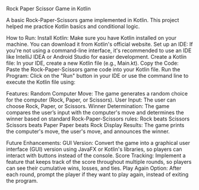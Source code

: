 Rock Paper Scissor Game in Kotlin

A basic Rock-Paper-Scissors game implemented in Kotlin. This project helped me practice Kotlin basics and conditional logic.

How to Run:
Install Kotlin: Make sure you have Kotlin installed on your machine. You can download it from Kotlin's official website.
Set up an IDE: If you're not using a command-line interface, it's recommended to use an IDE like IntelliJ IDEA or Android Studio for easier development.
Create a Kotlin file: In your IDE, create a new Kotlin file (e.g., Main.kt).
Copy the Code: Paste the Rock-Paper-Scissors game code into your Kotlin file.
Run the Program: Click on the "Run" button in your IDE or use the command line to execute the Kotlin file using:

Features:
Random Computer Move: The game generates a random choice for the computer (Rock, Paper, or Scissors).
User Input: The user can choose Rock, Paper, or Scissors.
Winner Determination: The game compares the user’s input with the computer's move and determines the winner based on standard Rock-Paper-Scissors rules:
Rock beats Scissors
Scissors beats Paper
Paper beats Rock
Display Results: The game prints the computer's move, the user's move, and announces the winner.

Future Enhancements:
GUI Version: Convert the game into a graphical user interface (GUI) version using JavaFX or Kotlin's libraries, so players can interact with buttons instead of the console.
Score Tracking: Implement a feature that keeps track of the score throughout multiple rounds, so players can see their cumulative wins, losses, and ties.
Play Again Option: After each round, prompt the player if they want to play again, instead of exiting the program.









